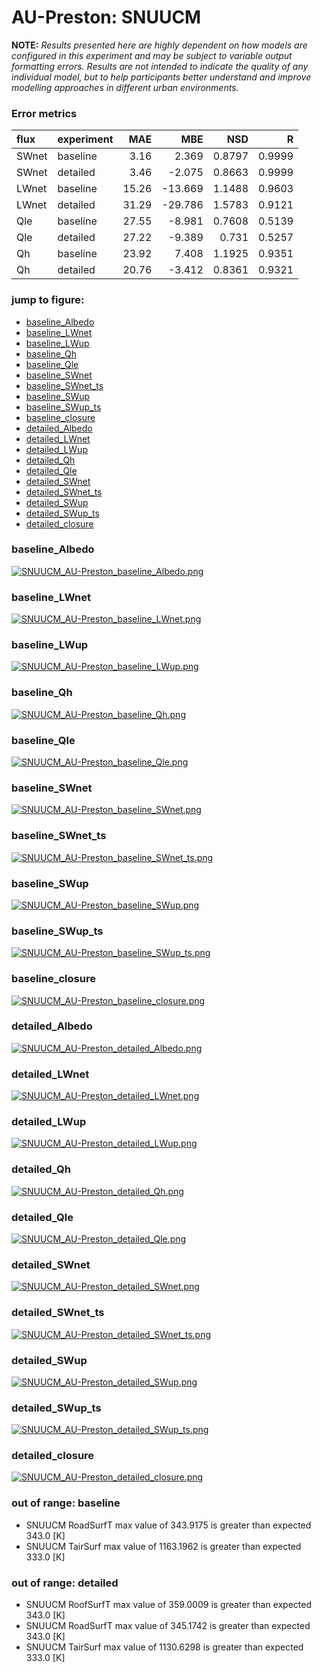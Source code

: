 # AU-Preston: SNUUCM

**NOTE:** *Results presented here are highly dependent on how models are configured in this experiment and may be subject to variable output formatting errors. Results are not intended to indicate the quality of any individual model, but to help participants better understand and improve modelling approaches in different urban environments.*

### Error metrics

| flux   | experiment   |   MAE |     MBE |    NSD |      R |
|:-------|:-------------|------:|--------:|-------:|-------:|
| SWnet  | baseline     |  3.16 |   2.369 | 0.8797 | 0.9999 |
| SWnet  | detailed     |  3.46 |  -2.075 | 0.8663 | 0.9999 |
| LWnet  | baseline     | 15.26 | -13.669 | 1.1488 | 0.9603 |
| LWnet  | detailed     | 31.29 | -29.786 | 1.5783 | 0.9121 |
| Qle    | baseline     | 27.55 |  -8.981 | 0.7608 | 0.5139 |
| Qle    | detailed     | 27.22 |  -9.389 | 0.731  | 0.5257 |
| Qh     | baseline     | 23.92 |   7.408 | 1.1925 | 0.9351 |
| Qh     | detailed     | 20.76 |  -3.412 | 0.8361 | 0.9321 |

### jump to figure:
 - [baseline_Albedo](#baseline_albedo)
 - [baseline_LWnet](#baseline_lwnet)
 - [baseline_LWup](#baseline_lwup)
 - [baseline_Qh](#baseline_qh)
 - [baseline_Qle](#baseline_qle)
 - [baseline_SWnet](#baseline_swnet)
 - [baseline_SWnet_ts](#baseline_swnet_ts)
 - [baseline_SWup](#baseline_swup)
 - [baseline_SWup_ts](#baseline_swup_ts)
 - [baseline_closure](#baseline_closure)
 - [detailed_Albedo](#detailed_albedo)
 - [detailed_LWnet](#detailed_lwnet)
 - [detailed_LWup](#detailed_lwup)
 - [detailed_Qh](#detailed_qh)
 - [detailed_Qle](#detailed_qle)
 - [detailed_SWnet](#detailed_swnet)
 - [detailed_SWnet_ts](#detailed_swnet_ts)
 - [detailed_SWup](#detailed_swup)
 - [detailed_SWup_ts](#detailed_swup_ts)
 - [detailed_closure](#detailed_closure)

### <a name="baseline_albedo"></a>baseline_Albedo
[![SNUUCM_AU-Preston_baseline_Albedo.png](SNUUCM_AU-Preston_baseline_Albedo.png)](SNUUCM_AU-Preston_baseline_Albedo.png)

### <a name="baseline_lwnet"></a>baseline_LWnet
[![SNUUCM_AU-Preston_baseline_LWnet.png](SNUUCM_AU-Preston_baseline_LWnet.png)](SNUUCM_AU-Preston_baseline_LWnet.png)

### <a name="baseline_lwup"></a>baseline_LWup
[![SNUUCM_AU-Preston_baseline_LWup.png](SNUUCM_AU-Preston_baseline_LWup.png)](SNUUCM_AU-Preston_baseline_LWup.png)

### <a name="baseline_qh"></a>baseline_Qh
[![SNUUCM_AU-Preston_baseline_Qh.png](SNUUCM_AU-Preston_baseline_Qh.png)](SNUUCM_AU-Preston_baseline_Qh.png)

### <a name="baseline_qle"></a>baseline_Qle
[![SNUUCM_AU-Preston_baseline_Qle.png](SNUUCM_AU-Preston_baseline_Qle.png)](SNUUCM_AU-Preston_baseline_Qle.png)

### <a name="baseline_swnet"></a>baseline_SWnet
[![SNUUCM_AU-Preston_baseline_SWnet.png](SNUUCM_AU-Preston_baseline_SWnet.png)](SNUUCM_AU-Preston_baseline_SWnet.png)

### <a name="baseline_swnet_ts"></a>baseline_SWnet_ts
[![SNUUCM_AU-Preston_baseline_SWnet_ts.png](SNUUCM_AU-Preston_baseline_SWnet_ts.png)](SNUUCM_AU-Preston_baseline_SWnet_ts.png)

### <a name="baseline_swup"></a>baseline_SWup
[![SNUUCM_AU-Preston_baseline_SWup.png](SNUUCM_AU-Preston_baseline_SWup.png)](SNUUCM_AU-Preston_baseline_SWup.png)

### <a name="baseline_swup_ts"></a>baseline_SWup_ts
[![SNUUCM_AU-Preston_baseline_SWup_ts.png](SNUUCM_AU-Preston_baseline_SWup_ts.png)](SNUUCM_AU-Preston_baseline_SWup_ts.png)

### <a name="baseline_closure"></a>baseline_closure
[![SNUUCM_AU-Preston_baseline_closure.png](SNUUCM_AU-Preston_baseline_closure.png)](SNUUCM_AU-Preston_baseline_closure.png)

### <a name="detailed_albedo"></a>detailed_Albedo
[![SNUUCM_AU-Preston_detailed_Albedo.png](SNUUCM_AU-Preston_detailed_Albedo.png)](SNUUCM_AU-Preston_detailed_Albedo.png)

### <a name="detailed_lwnet"></a>detailed_LWnet
[![SNUUCM_AU-Preston_detailed_LWnet.png](SNUUCM_AU-Preston_detailed_LWnet.png)](SNUUCM_AU-Preston_detailed_LWnet.png)

### <a name="detailed_lwup"></a>detailed_LWup
[![SNUUCM_AU-Preston_detailed_LWup.png](SNUUCM_AU-Preston_detailed_LWup.png)](SNUUCM_AU-Preston_detailed_LWup.png)

### <a name="detailed_qh"></a>detailed_Qh
[![SNUUCM_AU-Preston_detailed_Qh.png](SNUUCM_AU-Preston_detailed_Qh.png)](SNUUCM_AU-Preston_detailed_Qh.png)

### <a name="detailed_qle"></a>detailed_Qle
[![SNUUCM_AU-Preston_detailed_Qle.png](SNUUCM_AU-Preston_detailed_Qle.png)](SNUUCM_AU-Preston_detailed_Qle.png)

### <a name="detailed_swnet"></a>detailed_SWnet
[![SNUUCM_AU-Preston_detailed_SWnet.png](SNUUCM_AU-Preston_detailed_SWnet.png)](SNUUCM_AU-Preston_detailed_SWnet.png)

### <a name="detailed_swnet_ts"></a>detailed_SWnet_ts
[![SNUUCM_AU-Preston_detailed_SWnet_ts.png](SNUUCM_AU-Preston_detailed_SWnet_ts.png)](SNUUCM_AU-Preston_detailed_SWnet_ts.png)

### <a name="detailed_swup"></a>detailed_SWup
[![SNUUCM_AU-Preston_detailed_SWup.png](SNUUCM_AU-Preston_detailed_SWup.png)](SNUUCM_AU-Preston_detailed_SWup.png)

### <a name="detailed_swup_ts"></a>detailed_SWup_ts
[![SNUUCM_AU-Preston_detailed_SWup_ts.png](SNUUCM_AU-Preston_detailed_SWup_ts.png)](SNUUCM_AU-Preston_detailed_SWup_ts.png)

### <a name="detailed_closure"></a>detailed_closure
[![SNUUCM_AU-Preston_detailed_closure.png](SNUUCM_AU-Preston_detailed_closure.png)](SNUUCM_AU-Preston_detailed_closure.png)

### out of range: baseline

 - SNUUCM RoadSurfT max value of 343.9175 is greater than expected 343.0 [K]
 - SNUUCM TairSurf max value of 1163.1962 is greater than expected 333.0 [K]

### out of range: detailed

 - SNUUCM RoofSurfT max value of 359.0009 is greater than expected 343.0 [K]
 - SNUUCM RoadSurfT max value of 345.1742 is greater than expected 343.0 [K]
 - SNUUCM TairSurf max value of 1130.6298 is greater than expected 333.0 [K]

